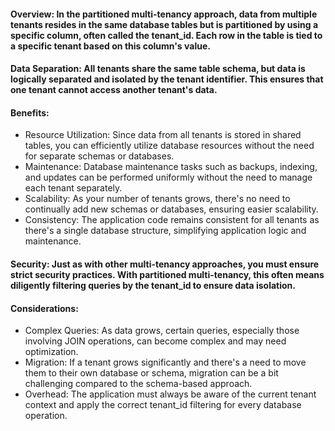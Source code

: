#### Overview: In the partitioned multi-tenancy approach, data from multiple tenants resides in the same database tables but is partitioned by using a specific column, often called the tenant_id. Each row in the table is tied to a specific tenant based on this column's value.

#### Data Separation: All tenants share the same table schema, but data is logically separated and isolated by the tenant identifier. This ensures that one tenant cannot access another tenant's data.

#### Benefits:
- Resource Utilization: Since data from all tenants is stored in shared tables, you can efficiently utilize database resources without the need for separate schemas or databases.
- Maintenance: Database maintenance tasks such as backups, indexing, and updates can be performed uniformly without the need to manage each tenant separately.
- Scalability: As your number of tenants grows, there's no need to continually add new schemas or databases, ensuring easier scalability.
- Consistency: The application code remains consistent for all tenants as there's a single database structure, simplifying application logic and maintenance.

#### Security: Just as with other multi-tenancy approaches, you must ensure strict security practices. With partitioned multi-tenancy, this often means diligently filtering queries by the tenant_id to ensure data isolation.

#### Considerations:
- Complex Queries: As data grows, certain queries, especially those involving JOIN operations, can become complex and may need optimization.
- Migration: If a tenant grows significantly and there's a need to move them to their own database or schema, migration can be a bit challenging compared to the schema-based approach.
- Overhead: The application must always be aware of the current tenant context and apply the correct tenant_id filtering for every database operation.
